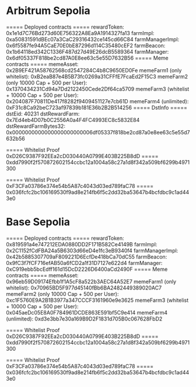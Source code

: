 # Arbitrum Sepolia
===== Deployed contracts =====
rewardToken: 0x1e1d7C76Bd273d60E756322A8Ea9A1914327fa13
farmImpl: 0xa50831591dBEc07a3CaC29316432ce145cd66C84
farmManagerImpl: 0x6f5587fe94A5CaE70E0bE87296d114C35480cEF2
farmBeacon: 0x1b64118ed342C1336F487d27d49E26dcB5589364
farmManager: 0x6df05337F818be2cd87A0E8ee63c5e55D7632B56
===== Meme contracts =====
memeAsset: 0x2B9EF421A58762568cd2547284C4b8C9650ED0Fe
memeFarm1 (only whitelist): 0xB2eaB87e4B5B73fc0269a31CFFfE7FcaEd2F15C3
memeFarm2 (only 10000 Cap + 500 per User): 0x1370434231Cd94a7Dd2122450Cede2Df64ca5709
memeFarm3 (whitelist + 10000 Cap + 500 per User): 0x204087F70811De417f8282f9409451127e7cb61D
memeFarm4 (unlimited): 0xF31c8Ca92beC723af97839b181E36b2B2B514256
===== DstInfo =====
dstEid: 40231
dstRewardFarm: 0x7Ed4eb4D07b0C2556A0a4F4FC4993EC8c5832E84
dstRewardFarmBytes32:
0x0000000000000000000000006df05337f818be2cd87a0e8ee63c5e55d7632b56


===== Whitelist Proof 0xD26C9387F92EEa2cD030440A0799E403B225B8dD =====
0xdd7990f2f570872602154ccbc12a1004a58c27a1d8f342a509bf6299b4971300


===== Whitelist Proof 0xF3CFa03786e374e54b5A87c4043d03ed789faC78 =====
0x036fcfc2bc106169530f9ad8e214fb6f5c2dd32ba53647b4bcfdbc9c1ad443e0

# Base Sepolia
===== Deployed contracts =====
rewardToken: 0x819591a4e747212EDA0880DD2F171B582Ce4149B
farmImpl: 0x2C1152fCdFBA24a5B6303d66eD4e1fc3eB9340f4
farmManagerImpl: 0x42b5885307709aF809221D6EcfDe418bCa70dC55
farmBeacon: 0x9fC3f7fCF716efAB50a6fCD2a1f31D7127e622d4
farmManager: 0xC919ebb5bcEdff161d15DcD2226D6400aCd2490F
===== Meme contracts =====
memeAsset: 0x96eb59D09174Efbb1f1A5cF8a522b3AEC64A52E7
memeFarm1 (only whitelist): 0x70965BD5F977d45140fBb6BA2482449389020AC7
memeFarm2 (only 10000 Cap + 500 per User): 0xc1F5760E9A2B1B3977a347CCCF3161960e9e3625
memeFarm3 (whitelist + 10000 Cap + 500 per User): 0x045aeDc05E8A0F784961DCDE863E591bf5C9e414
memeFarm4 (unlimited): 0xd3e3bb7e30a169B9D2F1831d705B0c067628FbD2


===== Whitelist Proof 0xD26C9387F92EEa2cD030440A0799E403B225B8dD =====
0xdd7990f2f570872602154ccbc12a1004a58c27a1d8f342a509bf6299b4971300


===== Whitelist Proof 0xF3CFa03786e374e54b5A87c4043d03ed789faC78 =====
0x036fcfc2bc106169530f9ad8e214fb6f5c2dd32ba53647b4bcfdbc9c1ad443e0